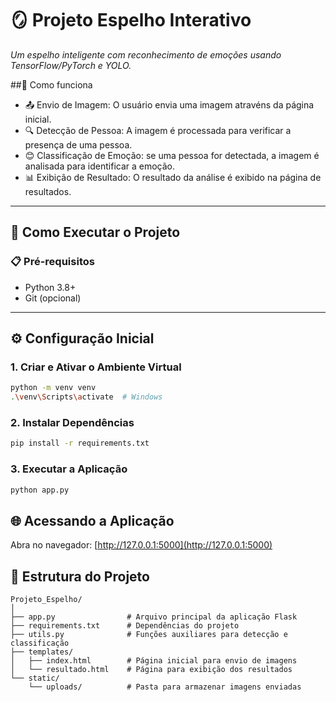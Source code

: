 # 🪞 Projeto Espelho Interativo  
*Um espelho inteligente com reconhecimento de emoções usando TensorFlow/PyTorch e YOLO.*  

##🧠 Como funciona
- 📤 Envio de Imagem: O usuário envia uma imagem atravéns da página inicial.
- 🔍 Detecção de Pessoa: A imagem é processada para verificar a presença de uma pessoa.
- 😊 Classificação de Emoção: se uma pessoa for detectada, a imagem é analisada para identificar a emoção.
- 📊 Exibição de Resultado: O resultado da análise é exibido na página de resultados.

---
## 🚀 Como Executar o Projeto  

### 📋 Pré-requisitos  
- Python 3.8+  
- Git (opcional)  

---

## ⚙️ Configuração Inicial  

### 1. Criar e Ativar o Ambiente Virtual  
```bash
python -m venv venv
.\venv\Scripts\activate  # Windows
```
### 2. Instalar Dependências
```bash
pip install -r requirements.txt
```
### 3. Executar a Aplicação
```bash
python app.py
```
## 🌐 Acessando a Aplicação  
Abra no navegador: [http://127.0.0.1:5000](http://127.0.0.1:5000)

## 📁 Estrutura do Projeto
```text
Projeto_Espelho/
│
├── app.py                # Arquivo principal da aplicação Flask
├── requirements.txt      # Dependências do projeto
├── utils.py              # Funções auxiliares para detecção e classificação
├── templates/
│   ├── index.html        # Página inicial para envio de imagens
│   └── resultado.html    # Página para exibição dos resultados
└── static/
    └── uploads/          # Pasta para armazenar imagens enviadas
```


